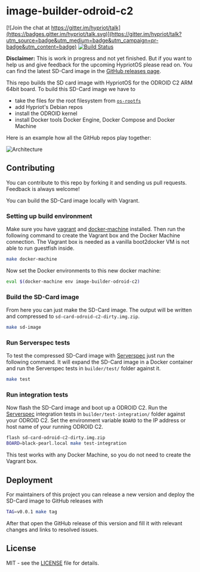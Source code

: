 # image-builder-odroid-c2
[![Join the chat at https://gitter.im/hypriot/talk](https://badges.gitter.im/hypriot/talk.svg)](https://gitter.im/hypriot/talk?utm_source=badge&utm_medium=badge&utm_campaign=pr-badge&utm_content=badge)
[![Build Status](https://travis-ci.org/hypriot/image-builder-odroid-c2.svg)](https://travis-ci.org/hypriot/image-builder-odroid-c2)


**Disclaimer:** This is work in progress and not yet finished. But if you want to help us and give feedback for the upcoming HypriotOS please read on. You can find the latest SD-Card image in the [GitHub releases page](https://github.com/hypriot/image-builder-odroid-c2/releases).

This repo builds the SD card image with HypriotOS for the ODROID C2 ARM 64bit board. To build this SD-Card image we have to

 * take the files for the root filesystem from [`os-rootfs`](https://github.com/hypriot/os-rootfs)
 * add Hypriot's Debian repos
 * install the ODROID kernel
 * install Docker tools Docker Engine, Docker Compose and Docker Machine

Here is an example how all the GitHub repos play together:

![Architecture](http://blog.hypriot.com/images/hypriotos-xxx/hypriotos_buildpipeline.jpg)

## Contributing

You can contribute to this repo by forking it and sending us pull requests. Feedback is always welcome!

You can build the SD-Card image locally with Vagrant.

### Setting up build environment
Make sure you have [vagrant](https://docs.vagrantup.com/v2/installation/) and [docker-machine](https://docs.docker.com/machine/install-machine/) installed. Then run the following command to create the Vagrant box and the Docker Machine connection. The Vagrant box is needed as a vanilla boot2docker VM is not able to run guestfish inside.

```bash
make docker-machine
```

Now set the Docker environments to this new docker machine:

```bash
eval $(docker-machine env image-builder-odroid-c2)
```

### Build the SD-Card image

From here you can just make the SD-Card image. The output will be written and compressed to `sd-card-odroid-c2-dirty.img.zip`.

```bash
make sd-image
```

### Run Serverspec tests

To test the compressed SD-Card image with [Serverspec](http://serverspec.org) just run the following command. It will expand the SD-Card image in a Docker container and run the Serverspec tests in `builder/test/` folder against it.

```bash
make test
```

### Run integration tests

Now flash the SD-Card image and boot up a ODROID C2. Run the [Serverspec](http://serverspec.org) integration tests in `builder/test-integration/` folder against your ODROID C2. Set the environment variable `BOARD` to the IP address or host name of your running ODROID C2.

```bash
flash sd-card-odroid-c2-dirty.img.zip
BOARD=black-pearl.local make test-integration
```

This test works with any Docker Machine, so you do not need to create the Vagrant box.

## Deployment

For maintainers of this project you can release a new version and deploy the SD-Card image to GitHub releases with

```bash
TAG=v0.0.1 make tag
```

After that open the GitHub release of this version and fill it with relevant changes and links to resolved issues.

## License

MIT - see the [LICENSE](./LICENSE) file for details.
